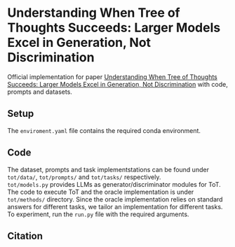 # Understanding When Tree of Thoughts Succeeds: Larger Models Excel in Generation, Not Discrimination
Official implementation for paper [Understanding When Tree of Thoughts Succeeds: Larger Models Excel in Generation, Not Discrimination]() with code, prompts and datasets.

## Setup
The `enviroment.yaml` file contains the required conda environment.

## Code
The dataset, prompts and task implementstations can  be found under `tot/data/`, `tot/prompts/` and `tot/tasks/` respectively.<br>
`tot/models.py` provides LLMs as generator/discriminator modules for ToT.<br>
The code to execute ToT and the oracle implementation is under `tot/methods/` directory. Since the oracle implementation relies on standard answers for different tasks, we tailor an implementation for different tasks.<br>
To experiment, run the `run.py` file with the required arguments.

## Citation
